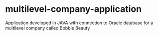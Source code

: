 # multilevel-company-application
 Application developed in JAVA with connection to Oracle database for a multilevel company called Bobbie Beauty


